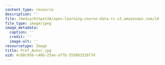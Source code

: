 ```yaml
---
content_type: resource
description: ''
file: /media/https%3A/open-learning-course-data-rc.s3.amazonaws.com/14-03-microeconomic-theory-and-public-policy-fall-2016/4c60c95bc48b25aeaf7b5550b332877d_Prof_Autor.jpg
file_type: image/jpeg
image_metadata:
  caption: ''
  credit: ''
  image-alt: ''
resourcetype: Image
title: Prof_Autor.jpg
uid: 4c60c95b-c48b-25ae-af7b-5550b332877d
---
```

